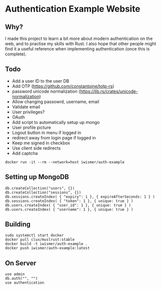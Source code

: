 # Authentication Example Website

## Why?

I made this project to learn a bit more about modern authentication on the web, and to practise my skills with Rust.
I also hope that other people might find it a useful reference when implementing authentication (once this is complete).

## Todo

- Add a user ID to the user DB
- Add OTP (https://github.com/constantoine/totp-rs)
- password unicode normalization (https://lib.rs/crates/unicode-normalization)
- Allow changing passowrd, username, email
- Validate email
- User privileges?
- OAuth
- Add script to automatically setup up mongo
- User profile picture
- Logout button in menu if logged in
- redirect away from login page if logged in
- Keep me signed in checkbox
- Use client side redirects
- Add captcha

`docker run -it --rm --network=host iwismer/auth-example`

## Setting up MongoDB

```
db.createCollection("users", {})
db.createCollection("sessions", {})
db.sessions.createIndex( { "expiry": 1 }, { expireAfterSeconds: 1 } )
db.sessions.createIndex( { "token": 1 }, { unique: true } )
db.users.createIndex( { "user_id": 1 }, { unique: true } )
db.users.createIndex( { "username": 1 }, { unique: true } )
```

## Building

```
sudo systemctl start docker
docker pull clux/muslrust:stable
docker build -t iwismer/auth-example .
docker push iwismer/auth-example:latest
```

## On Server

```
use admin
db.auth("", "")
use authentication
```
